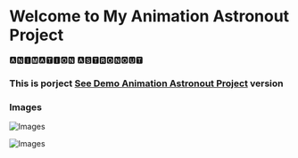 # Welcome to My Animation Astronout Project

🅰🅽🅸🅼🅰🆃🅸🅾🅽 🅰🆂🆃🆁🅾🅽🅾🆄🆃

<h3> This is porject <a href="https://animation-astronout.netlify.app">See Demo Animation Astronout Project</a> version </h3>

### Images
![Images](https://github.com/beknurmaxalbayev/Animation-Astronout/blob/main/Animation%20JPG/JPG.png?raw=true)

![Images](https://github.com/beknurmaxalbayev/Animation-Astronout/blob/main/Animation%20JPG/JPG1.png?raw=true)
